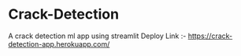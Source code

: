 # Crack-Detection
A crack detection ml app using streamlit
Deploy Link :- https://crack-detection-app.herokuapp.com/
